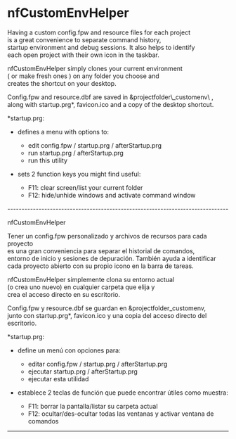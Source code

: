 # nfCustomEnvHelper

Having a custom config.fpw and resource files for each project\
is a great convenience to separate  command history, \
startup environment and debug sessions. It also helps to identify\
each open project with their own icon in the taskbar.

nfCustomEnvHelper simply clones your current environment \
( or make fresh ones ) on any folder you choose and \
creates the shortcut on your desktop.

Config.fpw and resource.dbf are saved in &projectfolder\\_customenv\\ ,\
along with startup.prg*, favicon.ico and a copy of the desktop shortcut.

*startup.prg:
- defines a menu with options to:
  - edit config.fpw / startup.prg / afterStartup.prg
  - run startup.prg / afterStartup.prg
  - run this utility

- sets 2 function keys you might find useful:
  - F11: clear screen/list your current folder
  - F12: hide/unhide windows and activate command window
   

*------------------------------------------------------------------------------*

nfCustomEnvHelper

Tener un config.fpw personalizado y archivos de recursos para cada proyecto\
es una gran conveniencia para separar el historial de comandos,\
entorno de inicio y sesiones de depuración. También ayuda a identificar\
cada proyecto abierto con su propio icono en la barra de tareas.

nfCustomEnvHelper simplemente clona su entorno actual\
(o crea uno nuevo) en cualquier carpeta que elija y\
crea el acceso directo en su escritorio.

Config.fpw y resource.dbf se guardan en &projectfolder\_customenv,\
junto con startup.prg*, favicon.ico y una copia del acceso directo del escritorio.

*startup.prg:

- define un menú con opciones para:
  - editar config.fpw / startup.prg / afterStartup.prg
  - ejecutar startup.prg / afterStartup.prg
  - ejecutar esta utilidad
  
- establece 2 teclas de función que puede encontrar útiles como muestra:
  - F11: borrar la pantalla/listar su carpeta actual
  - F12: ocultar/des-ocultar todas las ventanas y activar ventana de comandos
  
-------------------------------------------------- ----------------------------

 
  
   
   
 
 
